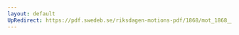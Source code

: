 ```yaml
---
layout: default
UpRedirect: https://pdf.swedeb.se/riksdagen-motions-pdf/1868/mot_1868__ak__00173/mot_1868__ak__00173_002.pdf
---
```

